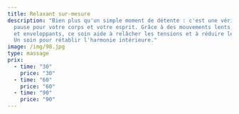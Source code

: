 ```yaml
---
title: Relaxant sur-mesure
description: "Bien plus qu'un simple moment de détente : c'est une véritable
  pause pour votre corps et votre esprit. Grâce à des mouvements lents, fluides
  et enveloppants, ce soin aide à relâcher les tensions et à réduire le stress.
  Un soin pour rétablir l'harmonie intérieure."
image: /img/98.jpg
type: massage
prix:
  - time: "30"
    price: "30"
  - time: "60"
    price: "60"
  - time: "90"
    price: "90"
---
```

